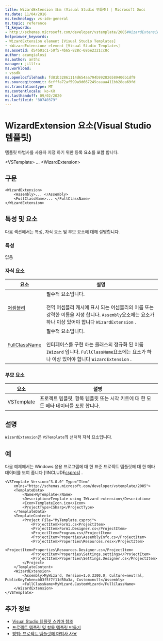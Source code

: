 ```yaml
---
title: WizardExtension 요소 (Visual Studio 템플릿) | Microsoft Docs
ms.date: 11/04/2016
ms.technology: vs-ide-general
ms.topic: reference
f1_keywords:
- http://schemas.microsoft.com/developer/vstemplate/2005#WizardExtension
helpviewer_keywords:
- WizardExtension element [Visual Studio Templates]
- <WizardExtension> element [Visual Studio Templates]
ms.assetid: d54b01c1-50f5-4b65-828c-686e2321cc8c
author: acangialosi
ms.author: anthc
manager: jillfra
ms.workload:
- vssdk
ms.openlocfilehash: fd81b32861114d654aa794b992826589406b1df9
ms.sourcegitcommit: 6cfffa72af599a9d667249caaaa411bb28ea69fd
ms.translationtype: MT
ms.contentlocale: ko-KR
ms.lasthandoff: 09/02/2020
ms.locfileid: "80740379"
---
```

# <a name="wizardextension-element-visual-studio-templates"></a>WizardExtension 요소(Visual Studio 템플릿)
템플릿 마법사를 사용자 지정 하기 위한 등록 요소를 포함 합니다.

 \<VSTemplate> ... \<WizardExtension>

## <a name="syntax"></a>구문

```
<WizardExtension>
    <Assembly>... </Assembly>
    <FullClassName>... </FullClassName>
</WizardExtension>
```

## <a name="attributes-and-elements"></a>특성 및 요소
 다음 섹션에서는 특성, 자식 요소 및 부모 요소에 대해 설명합니다.

### <a name="attributes"></a>특성
 없음

### <a name="child-elements"></a>자식 요소

|요소|설명|
|-------------|-----------------|
|[어셈블리](../extensibility/assembly-element-visual-studio-template-wizard-extension.md)|필수적 요소입니다.<br /><br /> 전역 어셈블리 캐시에 표시 되는 어셈블리의 이름 또는 강력한 이름을 지정 합니다. `Assembly`요소에는 요소가 하나 이상 있어야 합니다 `WizardExtension` .|
|[FullClassName](../extensibility/fullclassname-element-visual-studio-template-wizard-extension.md)|필수적 요소입니다.<br /><br /> 인터페이스를 구현 하는 클래스의 정규화 된 이름 `IWizard` 입니다. `FullClassName`요소에는 요소가 하나 이상 있어야 합니다 `WizardExtension` .|

### <a name="parent-elements"></a>부모 요소

|요소|설명|
|-------------|-----------------|
|[VSTemplate](../extensibility/vstemplate-element-visual-studio-templates.md)|프로젝트 템플릿, 항목 템플릿 또는 시작 키트에 대 한 모든 메타 데이터를 포함 합니다.|

## <a name="remarks"></a>설명
 `WizardExtension`은 `VSTemplate`의 선택적 자식 요소입니다.

## <a name="example"></a>예
 다음 예제에서는 Windows 응용 프로그램에 대 한 표준 프로젝트 템플릿에 대 한 메타 데이터를 보여 줍니다 [!INCLUDE[csprcs](../data-tools/includes/csprcs_md.md)] .

```
<VSTemplate Version="3.0.0" Type="Item"
    xmlns="http://schemas.microsoft.com/developer/vstemplate/2005">
    <TemplateData>
        <Name>MyTemplate</Name>
        <Description>Template using IWizard extension</Description>
        <Icon>TemplateIcon.ico</Icon>
        <ProjectType>CSharp</ProjectType>
    </TemplateData>
    <TemplateContent>
        <Project File="MyTemplate.csproj">
            <ProjectItem>Form1.cs<ProjectItem>
            <ProjectItem>Form1.Designer.cs</ProjectItem>
            <ProjectItem>Program.cs</ProjectItem>
            <ProjectItem>Properties\AssemblyInfo.cs</ProjectItem>
            <ProjectItem>Properties\Resources.resx</ProjectItem>
            <ProjectItem>Properties\Resources.Designer.cs</ProjectItem>
            <ProjectItem>Properties\Settings.settings</ProjectItem>
            <ProjectItem>Properties\Settings.Designer.cs</ProjectItem>
        </Project>
    </TemplateContent>
    <WizardExtension>
        <Assembly>MyWizard, Version=1.0.3300.0, Culture=neutral, PublicKeyToken=b03f5f7f11d50a3a, Custom=null</Assembly>
        <FullClassName>MyWizard.CustomWizard</FullClassName>
    </WizardExtension>
</VSTemplate>
```

## <a name="see-also"></a>추가 정보
- [Visual Studio 템플릿 스키마 참조](../extensibility/visual-studio-template-schema-reference.md)
- [프로젝트 템플릿 및 항목 템플릿 만들기](../ide/creating-project-and-item-templates.md)
- [방법: 프로젝트 템플릿에 마법사 사용](../extensibility/how-to-use-wizards-with-project-templates.md)

